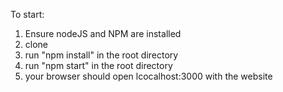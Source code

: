 To start:
1. Ensure nodeJS and NPM are installed
2. clone
3. run "npm install" in the root directory
4. run "npm start" in the root directory
5. your browser should open lcocalhost:3000 with the website
